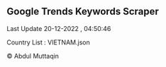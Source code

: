 

## Google Trends Keywords Scraper 
 
Last Update 20-12-2022 , 04:50:46

Country List :
VIETNAM.json



© Abdul Muttaqin 
